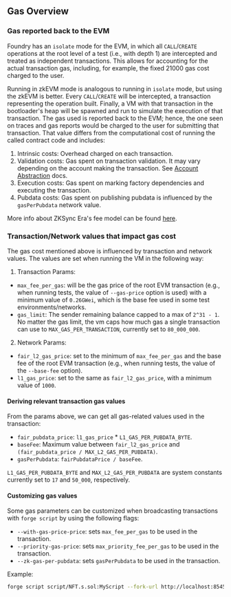 ## Gas Overview

### Gas reported back to the EVM
Foundry has an `isolate` mode for the EVM, in which all `CALL`/`CREATE` operations at the root level of a test (i.e., with depth 1) are intercepted and treated as independent transactions. This allows for accounting for the actual transaction gas, including, for example, the fixed 21000 gas cost charged to the user.

Running in zkEVM mode is analogous to running in `isolate` mode, but using the zkEVM is better. Every `CALL`/`CREATE` will be intercepted, a transaction representing the operation built. Finally, a VM with that transaction in the bootloader's heap will be spawned and run to simulate the execution of that transaction. The gas used is reported back to the EVM; hence, the one seen on traces and gas reports would be charged to the user for submitting that transaction. That value differs from the computational cost of running the called contract code and includes: 

  1. Intrinsic costs: Overhead charged on each transaction.
  2. Validation costs: Gas spent on transaction validation. It may vary depending on the account making the transaction. See [Account Abstraction](https://docs.zksync.io/build/developer-reference/account-abstraction) docs.
  3. Execution costs: Gas spent on marking factory dependencies and executing the transaction.
  4. Pubdata costs: Gas spent on publishing pubdata is influenced by the `gasPerPubdata` network value.

More info about ZKSync Era's fee model can be found [here](https://docs.zksync.io/build/developer-reference/fee-model).

### Transaction/Network values that impact gas cost
The gas cost mentioned above is influenced by transaction and network values. The values are set when running the VM in the following way:

1. Transaction Params:

* `max_fee_per_gas`: will be the gas price of the root EVM transaction (e.g., when running tests, the value of `--gas-price` option is used) with a minimum value of `0.26GWei`, which is the base fee used in some test environments/networks.
* `gas_limit`: The sender remaining balance capped to a max of `2^31 - 1`. No matter the gas limit, the vm caps how much gas a single transaction can use to `MAX_GAS_PER_TRANSACTION`, currently set to `80_000_000`.

2. Network Params:

* `fair_l2_gas_price`: set to the minimum of `max_fee_per_gas` and the base fee of the root EVM transaction (e.g., when running tests, the value of the `--base-fee` option).
* `l1_gas_price`: set to the same as `fair_l2_gas_price`, with a minimum value of `1000`.

#### Deriving relevant transaction gas values

From the params above, we can get all gas-related values used in the transaction:

* `fair_pubdata_price`: `l1_gas_price` * `L1_GAS_PER_PUBDATA_BYTE`. 
* `baseFee`: Maximum value between `fair_l2_gas_price` and `(fair_pubdata_price / MAX_L2_GAS_PER_PUBDATA)`.
* `gasPerPubdata`: `fairPubdataPrice / baseFee`.

`L1_GAS_PER_PUBDATA_BYTE` and `MAX_L2_GAS_PER_PUBDATA` are system constants currently set to `17` and `50_000`, respectively.

#### Customizing gas values
Some gas parameters can be customized when broadcasting transactions with `forge script` by using the following flags:

* `--with-gas-price-price`: sets `max_fee_per_gas` to be used in the transaction.
* `--priority-gas-price`: sets `max_priority_fee_per_gas` to be used in the transaction.
* `--zk-gas-per-pubdata`: sets `gasPerPubdata` to be used in the transaction.

Example: 
```sh
forge script script/NFT.s.sol:MyScript --fork-url http://localhost:8545 --broadcast --with-gas-price-price 370000037 --priority-gas-price 10000 --zk-gas-per-pubdata 3241
```
